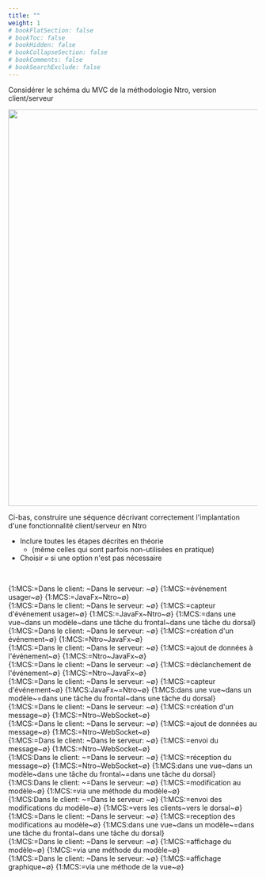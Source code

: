 ```yaml
---
title: ""
weight: 1
# bookFlatSection: false
# bookToc: false
# bookHidden: false
# bookCollapseSection: false
# bookComments: false
# bookSearchExclude: false
---
```



<style>
pre > code {
	-webkit-touch-callout: text;
	-webkit-user-select: text;
	-khtml-user-select: text;
	-moz-user-select: text;
	-ms-user-select: text;
	user-select: text;
}
</style>

Considérer le schéma du MVC de la méthodologie Ntro, version client/serveur


<img width="800px" src="https://ciboulot.ca/cegep/420-4F5-MO/modules/10/theorie/mvc/mvc_ntro_client_serveur.png"/>


Ci-bas, construire une séquence décrivant correctement l'implantation d'une fonctionnalité client/serveur en Ntro

* Inclure toutes les étapes décrites en théorie
    * (même celles qui sont parfois non-utilisées en pratique)
* Choisir `∅` si une option n'est pas nécessaire

<br>

{1:MCS:=Dans le client: ~Dans le serveur: ~∅} {1:MCS:=événement usager~∅} {1:MCS:=JavaFx~Ntro~∅}<br>
{1:MCS:=Dans le client: ~Dans le serveur: ~∅} {1:MCS:=capteur d'événement usager~∅} {1:MCS:=JavaFx~Ntro~∅} {1:MCS:=dans une vue~dans un modèle~dans une tâche du frontal~dans une tâche du dorsal}<br>
{1:MCS:=Dans le client: ~Dans le serveur: ~∅} {1:MCS:=création d'un événement~∅} {1:MCS:=Ntro~JavaFx~∅}<br>
{1:MCS:=Dans le client: ~Dans le serveur: ~∅} {1:MCS:=ajout de données à l'événement~∅} {1:MCS:=Ntro~JavaFx~∅}<br>
{1:MCS:=Dans le client: ~Dans le serveur: ~∅} {1:MCS:=déclanchement de l'événement~∅} {1:MCS:=Ntro~JavaFx~∅}<br>
{1:MCS:=Dans le client: ~Dans le serveur: ~∅} {1:MCS:=capteur d'événement~∅} {1:MCS:JavaFx~=Ntro~∅} {1:MCS:dans une vue~dans un modèle~=dans une tâche du frontal~dans une tâche du dorsal}<br>
{1:MCS:=Dans le client: ~Dans le serveur: ~∅} {1:MCS:=création d'un message~∅} {1:MCS:=Ntro~WebSocket~∅}<br>
{1:MCS:=Dans le client: ~Dans le serveur: ~∅} {1:MCS:=ajout de données au message~∅} {1:MCS:=Ntro~WebSocket~∅}<br>
{1:MCS:=Dans le client: ~Dans le serveur: ~∅} {1:MCS:=envoi du message~∅} {1:MCS:=Ntro~WebSocket~∅}<br>
{1:MCS:Dans le client: ~=Dans le serveur: ~∅} {1:MCS:=réception du message~∅} {1:MCS:=Ntro~WebSocket~∅} {1:MCS:dans une vue~dans un modèle~dans une tâche du frontal~=dans une tâche du dorsal}<br>
{1:MCS:Dans le client: ~=Dans le serveur: ~∅} {1:MCS:=modification au modèle~∅} {1:MCS:=via une méthode du modèle~∅}<br>
{1:MCS:Dans le client: ~=Dans le serveur: ~∅} {1:MCS:=envoi des modifications du modèle~∅} {1:MCS:=vers les clients~vers le dorsal~∅}<br>
{1:MCS:=Dans le client: ~Dans le serveur: ~∅} {1:MCS:=reception des modifications au modèle~∅} {1:MCS:dans une vue~dans un modèle~=dans une tâche du frontal~dans une tâche du dorsal}<br>
{1:MCS:=Dans le client: ~Dans le serveur: ~∅} {1:MCS:=affichage du modèle~∅} {1:MCS:=via une méthode du modèle~∅}<br>
{1:MCS:=Dans le client: ~Dans le serveur: ~∅} {1:MCS:=affichage graphique~∅} {1:MCS:=via une méthode de la vue~∅}<br>

